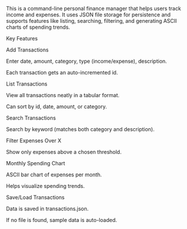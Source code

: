 This is a command-line personal finance manager that helps users track income and expenses.
It uses JSON file storage for persistence and supports features like listing, searching, filtering, and generating ASCII charts of spending trends.

Key Features

Add Transactions

Enter date, amount, category, type (income/expense), description.

Each transaction gets an auto-incremented id.

List Transactions

View all transactions neatly in a tabular format.

Can sort by id, date, amount, or category.

Search Transactions

Search by keyword (matches both category and description).

Filter Expenses Over X

Show only expenses above a chosen threshold.

Monthly Spending Chart

ASCII bar chart of expenses per month.

Helps visualize spending trends.

Save/Load Transactions

Data is saved in transactions.json.

If no file is found, sample data is auto-loaded.
